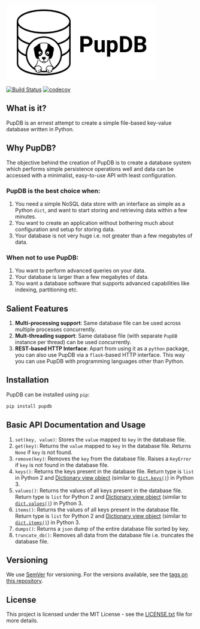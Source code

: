 <img src="logo.png" alt="PupDB Logo" width="400"/>

[![Build Status](https://travis-ci.org/tuxmonk/pupdb.svg?branch=master)](https://travis-ci.org/tuxmonk/pupdb) [![codecov](https://codecov.io/gh/tuxmonk/pupdb/branch/master/graph/badge.svg)](https://codecov.io/gh/tuxmonk/pupdb)

## What is it?

PupDB is an ernest attempt to create a simple file-based key-value database written in Python.

## Why PupDB?

The objective behind the creation of PupDB is to create a database system which performs simple persistence operations well and data can be accessed with a minimalist, easy-to-use API with least configuration.

### PupDB is the best choice when:

1. You need a simple NoSQL data store with an interface as simple as a Python `dict`, and want to start storing and retrieving data within a few minutes.
2. You want to create an application without bothering much about configuration and setup for storing data.
3. Your database is not very huge i.e. not greater than a few megabytes of data.

### When not to use PupDB:

1. You want to perform advanced queries on your data.
2. Your database is larger than a few megabytes of data.
3. You want a database software that supports advanced capabilities like indexing, partitioning etc.

## Salient Features

1. **Multi-processing support**: Same database file can be used across multiple processes concurrently.
2. **Mult-threading support**: Same database file (with separate `PupDB` instance per thread) can be used concurrently.
3. **REST-based HTTP Interface**: Apart from using it as a `python` package, you can also use PupDB via a `flask`-based HTTP interface. This way you can use PupDB with programming languages other than Python.

## Installation

PupDB can be installed using `pip`:

```bash
pip install pupdb
```

## Basic API Documentation and Usage

1. `set(key, value)`: Stores the `value` mapped to `key` in the database file.
2. `get(key)`: Returns the `value` mapped to `key` in the database file. Returns `None` if `key` is not found.
3. `remove(key)`: Removes the `key` from the database file. Raises a `KeyError` if `key` is not found in the database file.
4. `keys()`: Returns the keys present in the database file. Return type is `list` in Python 2 and [Dictionary view object](https://docs.python.org/3.8/library/stdtypes.html?highlight=keys#dict-views) (similar to [`dict.keys()`](https://docs.python.org/3.8/library/stdtypes.html?highlight=keys#dict.keys)) in Python 3.
5. `values()`: Returns the values of all keys present in the database file. Return type is `list` for Python 2 and [Dictionary view object](https://docs.python.org/3.8/library/stdtypes.html?highlight=keys#dict-views) (similar to [`dict.values()`](https://docs.python.org/3.8/library/stdtypes.html?highlight=keys#dict.values)) in Python 3.
6. `items()`: Returns the values of all keys present in the database file. Return type is `list` for Python 2 and [Dictionary view object](https://docs.python.org/3.8/library/stdtypes.html?highlight=keys#dict-views) (similar to [`dict.items()`](https://docs.python.org/3.8/library/stdtypes.html?highlight=keys#dict.items)) in Python 3.
7. `dumps()`: Returns a `json` dump of the entire database file sorted by key.
8. `truncate_db()`: Removes all data from the database file i.e. truncates the database file.

## Versioning

We use [SemVer](http://semver.org/) for versioning. For the versions available,
see the
[tags on this repository](https://github.com/tuxmonk/pupdb/tags).

## License

This project is licensed under the MIT License - see the
[LICENSE.txt](LICENSE.txt) file for more details.
